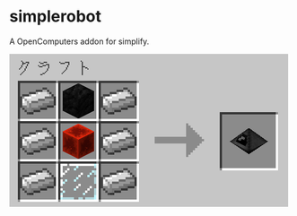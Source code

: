 # simplerobot
A OpenComputers addon for simplify.

![Iron*6+CoalBlock+RedstoneBlock+GlassPane=Tortoise](screenshot.png)
